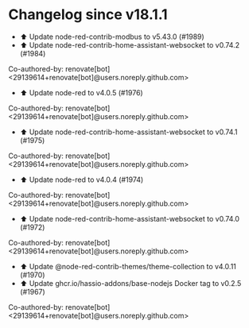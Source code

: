 # Changelog since v18.1.1
- ⬆️ Update node-red-contrib-modbus to v5.43.0 (#1989) 
- ⬆️ Update node-red-contrib-home-assistant-websocket to v0.74.2 (#1984)

Co-authored-by: renovate[bot] <29139614+renovate[bot]@users.noreply.github.com> 
- ⬆️ Update node-red to v4.0.5 (#1976)

Co-authored-by: renovate[bot] <29139614+renovate[bot]@users.noreply.github.com> 
- ⬆️ Update node-red-contrib-home-assistant-websocket to v0.74.1 (#1975)

Co-authored-by: renovate[bot] <29139614+renovate[bot]@users.noreply.github.com> 
- ⬆️ Update node-red to v4.0.4 (#1974)

Co-authored-by: renovate[bot] <29139614+renovate[bot]@users.noreply.github.com> 
- ⬆️ Update node-red-contrib-home-assistant-websocket to v0.74.0 (#1972)

Co-authored-by: renovate[bot] <29139614+renovate[bot]@users.noreply.github.com> 
- ⬆️ Update @node-red-contrib-themes/theme-collection to v4.0.11 (#1970) 
- ⬆️ Update ghcr.io/hassio-addons/base-nodejs Docker tag to v0.2.5 (#1967)

Co-authored-by: renovate[bot] <29139614+renovate[bot]@users.noreply.github.com> 
